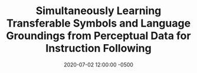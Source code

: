 ---
layout: post
title: Simultaneously Learning Transferable Symbols and Language Groundings from Perceptual Data for Instruction Following
authors: Nakul Gopalan, Eric Rosen, George Konidaris, and Stefanie Tellex
venue: RSS, 2020
published: 2020-07-01 12:00:00 -0500
link: https://roboticsconference.org/2020/program/papers/102.html
date: 2020-07-02 12:00:00 -0500
location: Online
leader: Shiqi Zhang
tags:
- Learning
---